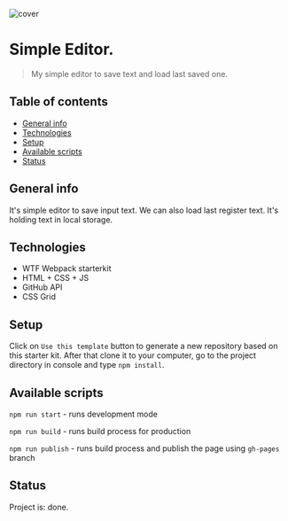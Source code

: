 ![cover](public/hydrapp.png)

# Simple Editor.
> My simple editor to save text and load last saved one.

## Table of contents
* [General info](#general-info)
* [Technologies](#technologies)
* [Setup](#setup)
* [Available scripts](#available-scripts)
* [Status](#status)

## General info
It's simple editor to save input text. We can also load last register text. It's holding text in local storage. 

## Technologies
* WTF Webpack starterkit
* HTML + CSS + JS
* GitHub API
* CSS Grid

## Setup
Click on `Use this template` button to generate a new repository based on this starter kit. After that clone it to your computer, go to the project directory in console and type `npm install`.

## Available scripts

`npm run start` - runs development mode

`npm run build` - runs build process for production

`npm run publish` - runs build process and publish the page using `gh-pages` branch

## Status
Project is: done.
